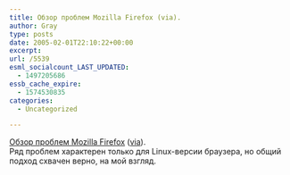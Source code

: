 ```yaml
---
title: Обзор проблем Mozilla Firefox (via).
author: Gray
type: posts
date: 2005-02-01T22:10:22+00:00
excerpt:
url: /5539
esml_socialcount_LAST_UPDATED:
  - 1497205686
essb_cache_expire:
  - 1574530835
categories:
  - Uncategorized

---
```








<a href="http://bear.doslash.org/articles/mozilla_problems" target="_blank">Обзор проблем Mozilla Firefox</a> (<a href="http://klim.doslash.org/notes" target="_blank">via</a>).  
Ряд проблем характерен только для Linux-версии браузера, но общий подход схвачен верно, на мой взгляд.